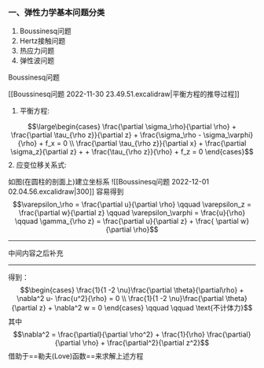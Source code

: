 ### 一、弹性力学基本问题分类

1. Boussinesq问题
2. Hertz接触问题
3. 热应力问题
4. 弹性波问题


Boussinesq问题

[[Boussinesq问题 2022-11-30 23.49.51.excalidraw|平衡方程的推导过程]]
1. 平衡方程: 

$$\large\begin{cases}
\frac{\partial \sigma_\rho}{\partial \rho} + \frac{\partial \tau_{\rho z}}{\partial z} + \frac{\sigma_\rho - \sigma_\varphi}{\rho} + f_x = 0 \\
\frac{\partial \tau_{\rho z}}{\partial x} + \frac{\partial \sigma_z}{\partial z} + + \frac{\tau_{\rho z}}{\rho} + f_z = 0
\end{cases}$$
2. 应变位移关系式:

如图(在圆柱的剖面上)建立坐标系
![[Boussinesq问题 2022-12-01 02.04.56.excalidraw|300]]
容易得到
$$\varepsilon_\rho = \frac{\partial u}{\partial \rho} \qquad \varepsilon_z = \frac{\partial w}{\partial z} \qquad \varepsilon_\varphi = \frac{u}{\rho} \qquad \gamma_{\rho z} = \frac{\partial u}{\partial z} + \frac{ \partial w}{\partial \rho}$$

---
中间内容之后补充

---

得到：
$$\begin{cases}
\frac{1}{1 -2 \nu}\frac{\partial \theta}{\partial\rho} + \nabla^2 u- \frac{u^2}{\rho} = 0 \\
\frac{1}{1 -2 \nu}\frac{\partial \theta}{\partial z} + \nabla^2 w = 0 
\end{cases} \qquad \qquad \text{不计体力}$$
其中
$$\nabla^2 = \frac{\partial}{\partial \rho^2} + \frac{1}{\rho} \frac{\partial}{\partial \rho} + \frac{\partial^2}{\partial z^2}$$
借助于==勒夫(Love)函数==来求解上述方程

